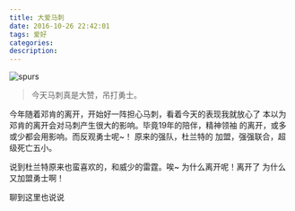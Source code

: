 ```yaml
---
title: 大爱马刺
date: 2016-10-26 22:42:01
tags: 爱好
categories:
description:
---
```


![spurs](/images/spurs.jpg)

> 今天马刺真是大赞，吊打勇士。

今年随着邓肯的离开，开始好一阵担心马刺，看着今天的表现我就放心了
本以为邓肯的离开会对马刺产生很大的影响。毕竟19年的陪伴，精神领袖
的离开，或多或少都会用影响。而反观勇士呢~！ 原来的强队，杜兰特的
加盟，强强联合，超级死亡五小。

<!--more-->

说到杜兰特原来也蛮喜欢的，和威少的雷霆。唉~ 为什么离开呢！离开了
为什么又加盟勇士啊！

聊到这里也说说


